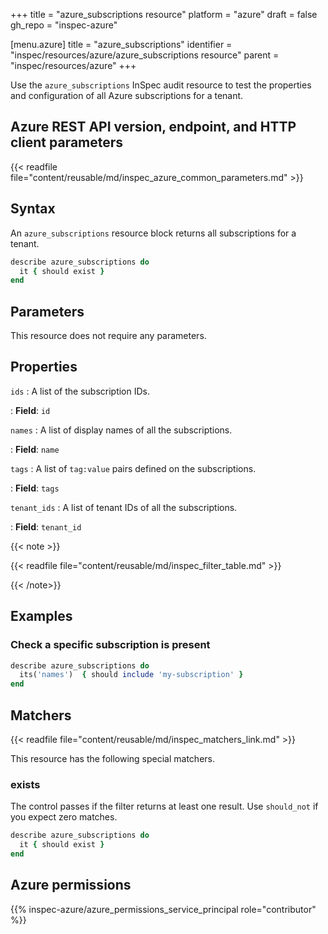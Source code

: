 +++
title = "azure_subscriptions resource"
platform = "azure"
draft = false
gh_repo = "inspec-azure"

[menu.azure]
title = "azure_subscriptions"
identifier = "inspec/resources/azure/azure_subscriptions resource"
parent = "inspec/resources/azure"
+++

Use the `azure_subscriptions` InSpec audit resource to test the properties and configuration of all Azure subscriptions for a tenant.

## Azure REST API version, endpoint, and HTTP client parameters

{{< readfile file="content/reusable/md/inspec_azure_common_parameters.md" >}}

## Syntax

An `azure_subscriptions` resource block returns all subscriptions for a tenant.

```ruby
describe azure_subscriptions do
  it { should exist }
end
```

## Parameters

This resource does not require any parameters.

## Properties

`ids`
: A list of the subscription IDs.

: **Field**: `id`

`names`
: A list of display names of all the subscriptions.

: **Field**: `name`

`tags`
: A list of `tag:value` pairs defined on the subscriptions.

: **Field**: `tags`

`tenant_ids`
: A list of tenant IDs of all the subscriptions.

: **Field**: `tenant_id`

{{< note >}}

{{< readfile file="content/reusable/md/inspec_filter_table.md" >}}

{{< /note>}}

## Examples

### Check a specific subscription is present

```ruby
describe azure_subscriptions do
  its('names')  { should include 'my-subscription' }
end
```

## Matchers

{{< readfile file="content/reusable/md/inspec_matchers_link.md" >}}

This resource has the following special matchers.

### exists

The control passes if the filter returns at least one result. Use `should_not` if you expect zero matches.

```ruby
describe azure_subscriptions do
  it { should exist }
end
```

## Azure permissions

{{% inspec-azure/azure_permissions_service_principal role="contributor" %}}
